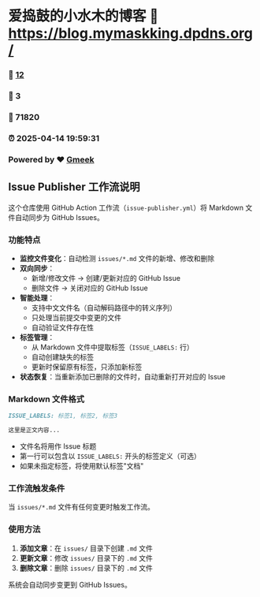 # 爱捣鼓的小水木的博客 :link: https://blog.mymaskking.dpdns.org/ 
### :page_facing_up: [12](https://blog.mymaskking.dpdns.org//tag.html) 
### :speech_balloon: 3 
### :hibiscus: 71820 
### :alarm_clock: 2025-04-14 19:59:31 
### Powered by :heart: [Gmeek](https://github.com/Meekdai/Gmeek)

## Issue Publisher 工作流说明

这个仓库使用 GitHub Action 工作流（`issue-publisher.yml`）将 Markdown 文件自动同步为 GitHub Issues。

### 功能特点

- **监控文件变化**：自动检测 `issues/*.md` 文件的新增、修改和删除
- **双向同步**：
  - 新增/修改文件 → 创建/更新对应的 GitHub Issue
  - 删除文件 → 关闭对应的 GitHub Issue
- **智能处理**：
  - 支持中文文件名（自动解码路径中的转义序列）
  - 只处理当前提交中变更的文件
  - 自动验证文件存在性
- **标签管理**：
  - 从 Markdown 文件中提取标签（`ISSUE_LABELS:` 行）
  - 自动创建缺失的标签
  - 更新时保留原有标签，只添加新标签
- **状态恢复**：当重新添加已删除的文件时，自动重新打开对应的 Issue

### Markdown 文件格式

```markdown
ISSUE_LABELS: 标签1, 标签2, 标签3

这里是正文内容...
```

- 文件名将用作 Issue 标题
- 第一行可以包含以 `ISSUE_LABELS:` 开头的标签定义（可选）
- 如果未指定标签，将使用默认标签"文档"

### 工作流触发条件

当 `issues/*.md` 文件有任何变更时触发工作流。

### 使用方法

1. **添加文章**：在 `issues/` 目录下创建 `.md` 文件
2. **更新文章**：修改 `issues/` 目录下的 `.md` 文件
3. **删除文章**：删除 `issues/` 目录下的 `.md` 文件

系统会自动同步变更到 GitHub Issues。
